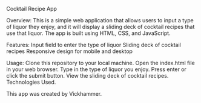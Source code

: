 Cocktail Recipe App

Overview:
This is a simple web application that allows users to input a type of liquor they enjoy, and it will display a sliding deck of cocktail recipes that use that liquor. The app is built using HTML, CSS, and JavaScript.

Features:
Input field to enter the type of liquor
Sliding deck of cocktail recipes
Responsive design for mobile and desktop

Usage:
Clone this repository to your local machine. Open the index.html file in your web browser. Type in the type of liquor you enjoy. Press enter or click the submit button. View the sliding deck of cocktail recipes. Technologies Used.

This app was created by Vickhammer.
